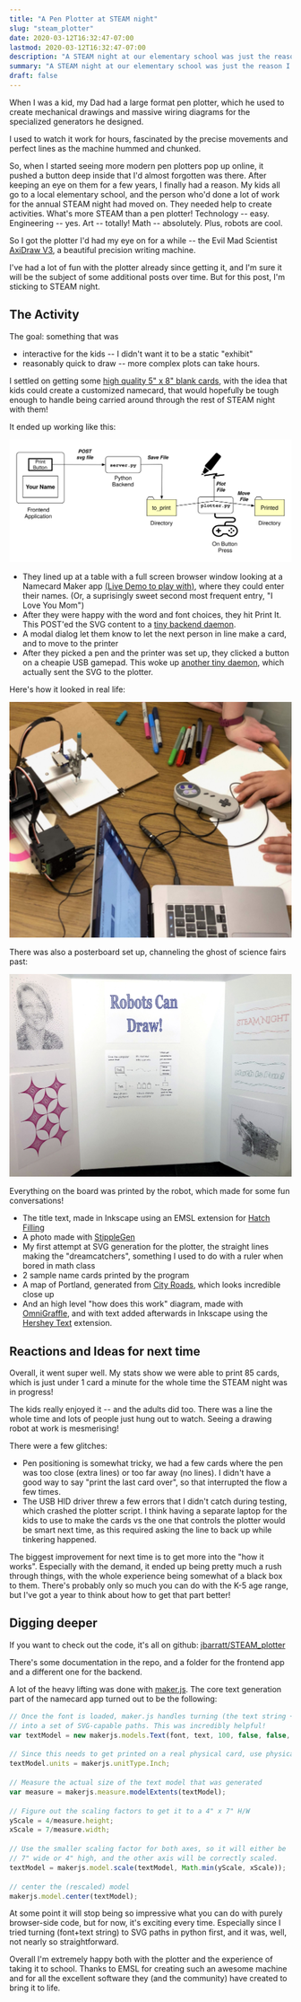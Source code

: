 ```yaml
---
title: "A Pen Plotter at STEAM night"
slug: "steam_plotter"
date: 2020-03-12T16:32:47-07:00
lastmod: 2020-03-12T16:32:47-07:00
description: "A STEAM night at our elementary school was just the reason I needed to finally decide to get a pen plotter, the perfect combination of Technology, Engineering, Art and Math. Here's the story of that night (and the code for the activity.)"
summary: "A STEAM night at our elementary school was just the reason I needed to finally decide to get a pen plotter, the perfect combination of Technology, Engineering, Art and Math. Here's the story of that night (and the code for the activity.)"
draft: false
---
```


When I was a kid, my Dad had a large format pen plotter, which he used to create mechanical drawings and massive wiring diagrams for the specialized generators he designed.

I used to watch it work for hours, fascinated by the precise movements and perfect lines as the machine hummed and chunked.

So, when I started seeing more modern pen plotters pop up online, it pushed a button deep inside that I'd almost forgotten was there. After keeping an eye on them for a few years, I finally had a reason. My kids all go to a local elementary school, and the person who'd done a lot of work for the annual STEAM night had moved on. They needed help to create activities. What's more STEAM than a pen plotter! Technology -- easy. Engineering -- yes. Art -- totally! Math -- absolutely. Plus, robots are cool.

So I got the plotter I'd had my eye on for a while -- the Evil Mad Scientist [AxiDraw V3](https://shop.evilmadscientist.com/productsmenu/846), a beautiful precision writing machine.

I've had a lot of fun with the plotter already since getting it, and I'm sure it will be the subject of some additional posts over time. But for this post, I'm sticking to STEAM night.

## The Activity

The goal: something that was

* interactive for the kids -- I didn't want it to be a static "exhibit"
* reasonably quick to draw -- more complex plots can take hours.

I settled on getting some [high quality 5" x 8" blank cards](https://www.amazon.com/gp/product/B077Q9M4GP/), with the idea that kids could create a customized namecard, that would hopefully be tough enough to handle being carried around through the rest of STEAM night with them!

It ended up working like this:

![Exercise Architecture](STEAM_architecture.svg#full-width)

* They lined up at a table with a full screen browser window looking at a Namecard Maker app [(Live Demo to play with)](http://snap.serialized.net/namecard/index.html), where they could enter their names. (Or, a suprisingly sweet second most frequent entry, "I Love You Mom")
* After they were happy with the word and font choices, they hit Print It. This POST'ed the SVG content to a [tiny backend daemon](https://github.com/jbarratt/STEAM_plotter/blob/master/backend/server.py).
* A modal dialog let them know to let the next person in line make a card, and to move to the printer
* After they picked a pen and the printer was set up, they clicked a button on a cheapie USB gamepad. This woke up [another tiny daemon](https://github.com/jbarratt/STEAM_plotter/blob/master/backend/printer.py), which actually sent the SVG to the plotter.

Here's how it looked in real life:

![The Plotter at Work](table.jpg#center-wide)

There was also a posterboard set up, channeling the ghost of science fairs past:

![Posterboard](posterboard.jpg#center-wide)

Everything on the board was printed by the robot, which made for some fun conversations!

* The title text, made in Inkscape using an EMSL extension for [Hatch Filling](https://wiki.evilmadscientist.com/Hatch_fill)
* A photo made with [StippleGen](https://wiki.evilmadscientist.com/StippleGen)
* My first attempt at SVG generation for the plotter, the straight lines making the "dreamcatchers", something I used to do with a ruler when bored in math class
* 2 sample name cards printed by the program
* A map of Portland, generated from [City Roads](https://anvaka.github.io/city-roads/), which looks incredible close up
* And an high level "how does this work" diagram, made with [OmniGraffle](https://www.omnigroup.com/omnigraffle), and with text added afterwards in Inkscape using the [Hershey Text](https://www.evilmadscientist.com/2011/hershey-text-an-inkscape-extension-for-engraving-fonts/) extension.

## Reactions and Ideas for next time

Overall, it went super well. My stats show we were able to print 85 cards, which is just under 1 card a minute for the whole time the STEAM night was in progress!

The kids really enjoyed it -- and the adults did too. There was a line the whole time and lots of people just hung out to watch. Seeing a drawing robot at work is mesmerising!

There were a few glitches:

- Pen positioning is somewhat tricky, we had a few cards where the pen was too close (extra lines) or too far away (no lines). I didn't have a good way to say "print the last card over", so that interrupted the flow a few times.
- The USB HID driver threw a few errors that I didn't catch during testing, which crashed the plotter script. I think having a separate laptop for the kids to use to make the cards vs the one that controls the plotter would be smart next time, as this required asking the line to back up while tinkering happened.

The biggest improvement for next time is to get more into the  "how it works". Especially with the demand, it ended up being pretty much a rush through things, with the whole experience being somewhat of a black box to them. There's probably only so much you can do with the K-5 age range, but I've got a year to think about how to get that part better!

## Digging deeper

If you want to check out the code, it's all on github: [jbarratt/STEAM_plotter](https://github.com/jbarratt/STEAM_plotter)

There's some documentation in the repo, and a folder for the frontend app and a different one for the backend.


A lot of the heavy lifting was done with [maker.js](https://maker.js.org). 
The core text generation part of the namecard app turned out to be the following:

```javascript
// Once the font is loaded, maker.js handles turning (the text string + the font)
// into a set of SVG-capable paths. This was incredibly helpful!
var textModel = new makerjs.models.Text(font, text, 100, false, false, undefined);

// Since this needs to get printed on a real physical card, use physical measurements (Inches) 
textModel.units = makerjs.unitType.Inch;

// Measure the actual size of the text model that was generated
var measure = makerjs.measure.modelExtents(textModel);

// Figure out the scaling factors to get it to a 4" x 7" H/W
yScale = 4/measure.height;
xScale = 7/measure.width;

// Use the smaller scaling factor for both axes, so it will either be
// 7" wide or 4" high, and the other axis will be correctly scaled.
textModel = makerjs.model.scale(textModel, Math.min(yScale, xScale));

// center the (rescaled) model
makerjs.model.center(textModel);
```

At some point it will stop being so impressive what you can do with purely browser-side code, but for now, it's exciting every time. Especially since I tried turning (font+text string) to SVG paths in python first, and it was, well, not nearly so straightforward.

Overall I'm extremely happy both with the plotter and the experience of taking it to school. Thanks to EMSL for creating such an awesome machine and for all the excellent software they (and the community) have created to bring it to life.
